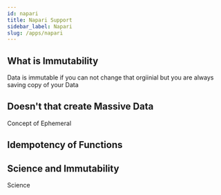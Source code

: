 ```yaml
---
id: napari    
title: Napari Support
sidebar_label: Napari
slug: /apps/napari
---
```


## What is Immutability

Data is immutable if you can not change that orgiinial but you are always saving copy of your Data


## Doesn't that create Massive Data

Concept of Ephemeral


## Idempotency of Functions





## Science and Immutability

Science
